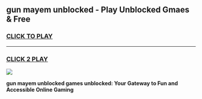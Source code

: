 
## gun mayem unblocked - Play Unblocked Gmaes & Free
<h3>
<a href="https://news.freeplayer.one?title=gun_mayem_unblocked&ref=16F">CLICK TO PLAY</a></h3>
<hr>

<h3>
<a href="https://news.freeplayer.one?title=gun_mayem_unblocked&ref=16F">CLICK 2 PLAY</a>
  
</h3>

<a href="https://news.freeplayer.one?title=gun_mayem_unblocked&ref=16F/"><img src="https://clearcache.store/games.png"></a>


**gun mayem unblocked games unblocked: Your Gateway to Fun and Accessible Online Gaming**
